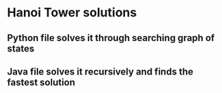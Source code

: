 # Hanoi Tower solutions
## Python file solves it through searching graph of states
## Java file solves it recursively and finds the fastest solution
